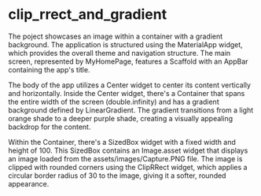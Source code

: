 # clip_rrect_and_gradient

The poject showcases an image within a container with a gradient background. The application is structured using the MaterialApp widget, which provides the overall theme and navigation structure. The main screen, represented by MyHomePage, features a Scaffold with an AppBar containing the app's title. 

The body of the app utilizes a Center widget to center its content vertically and horizontally. Inside the Center widget, there's a Container that spans the entire width of the screen (double.infinity) and has a gradient background defined by LinearGradient. The gradient transitions from a light orange shade to a deeper purple shade, creating a visually appealing backdrop for the content.

Within the Container, there's a SizedBox widget with a fixed width and height of 100. This SizedBox contains an Image.asset widget that displays an image loaded from the assets/images/Capture.PNG file. The image is clipped with rounded corners using the ClipRRect widget, which applies a circular border radius of 30 to the image, giving it a softer, rounded appearance.

